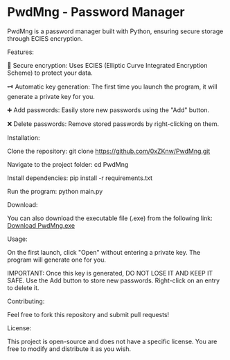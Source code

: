 # PwdMng - Password Manager

PwdMng is a password manager built with Python, ensuring secure storage through ECIES encryption.

Features:

  🔐 Secure encryption: Uses ECIES (Elliptic Curve Integrated Encryption Scheme) to protect your data.
  
  🗝 Automatic key generation: The first time you launch the program, it will generate a private key for you.
  
  ➕ Add passwords: Easily store new passwords using the "Add" button.
  
  ❌ Delete passwords: Remove stored passwords by right-clicking on them.

Installation:

  Clone the repository:
  git clone https://github.com/0xZKnw/PwdMng.git

  Navigate to the project folder:
  cd PwdMng
  
  Install dependencies:
  pip install -r requirements.txt
  
  Run the program:
  python main.py 

Download:

  You can also download the executable file (.exe) from the following link:
  [Download PwdMng.exe](https://mega.nz/file/SJAWQCzY#IE3GI-BdtR9uH33ZRGv2ZN9K9VM-sTASYCiZcBU5lBs)

Usage:

  On the first launch, click "Open" without entering a private key. The program will generate one for you.

IMPORTANT: Once this key is generated, DO NOT LOSE IT AND KEEP IT SAFE.
  Use the Add button to store new passwords.
  Right-click on an entry to delete it.

Contributing:

  Feel free to fork this repository and submit pull requests!

License:

  This project is open-source and does not have a specific license. You are free to modify and distribute it as you wish.
